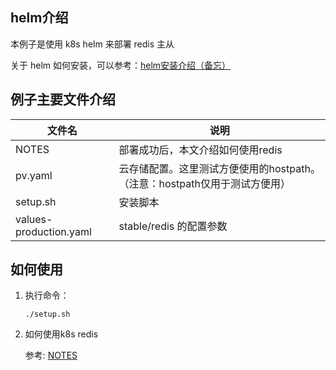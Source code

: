 ## helm介绍

本例子是使用 k8s helm 来部署 redis 主从

关于 helm 如何安装，可以参考：[helm安装介绍（备忘）](https://blog.csdn.net/u013272009/article/details/80807965)


## 例子主要文件介绍

文件名                    | 说明
------------------------ | --------------------
NOTES                    | 部署成功后，本文介绍如何使用redis
pv.yaml                  | 云存储配置。这里测试方便使用的hostpath。（注意：hostpath仅用于测试方便用）
setup.sh                 | 安装脚本
values-production.yaml   | stable/redis 的配置参数


## 如何使用

1. 执行命令：

    ```shell
    ./setup.sh
    ```

2. 如何使用k8s redis

    参考: [NOTES](NOTES)
